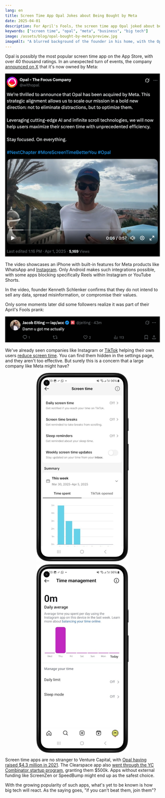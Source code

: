 ```yaml
---
lang: en
title: Screen Time App Opal Jokes about Being Bought by Meta
date: 2025-04-01
description: For April's Fools, the screen time app Opal joked about being bought by Meta. Is this something that could actually happen?
keywords: ["screen time", "opal", "meta", "business", "big tech"]
image: /assets/blog/opal-bought-by-meta/preview.jpg
imageAlt: "A blurred background of the founder in his home, with the Opal and Meta icons joined by a heart on the foreground, and the text: April's Fools edition"
---
```


Opal is possibly the most popular screen time app on the App Store, with over 40 thousand ratings. In an unexpected turn of events, the company [announced on X](https://x.com/withopal/status/1907029291239383401) that it's now owned by Meta:

[![A tweet from @withopal with the text: We’re thrilled to announce that Opal has been acquired by Meta. This strategic alignment allows us to scale our mission in a bold new direction: not to eliminate distractions, but to optimize them. Leveraging cutting-edge AI and infinite scroll technologies, we will now help users maximize their screen time with unprecedented efficiency. Stay focused. On everything. #NextChapter #MoreScreenTimeBetterYou #Opal](tweet.png)](https://x.com/withopal/status/1907029291239383401)

The video showcases an iPhone with built-in features for Meta products like WhatsApp and [Instagram](/en/app/instagram-addiction/). Only Android makes such integrations possible, with some apps blocking specifically Reels within Instagram or YouTube Shorts.

In the video, founder Kenneth Schlenker confirms that they do not intend to sell any data, spread misinformation, or compromise their values.

Only some moments later did some followers realize it was part of their April's Fools prank:

![A tweet from @jeiting with the text: Damn u got me actually](tweet_reaction.png)

We've already seen companies like Instagram or [TikTok](/en/app/tiktok-addiction/) helping their own users [reduce screen time](/en/blog/how-to-reduce-screen-time/). You can find them hidden in the settings page, and they aren't too effective. But surely this is a concern that a large company like Meta might have?

<style>
.screenshots {
  display: flex;
  gap: 10px;
  width: 100%;
  justify-content: center;
  align-items: center;
  flex-wrap: wrap;
}
.screenshot {
  display: block;
  max-width: 300px;
  min-width: 200px;
  width: 100%;
  height: auto;
  object-fit: contain;
}
</style>

<p>
  <div class="screenshots">
    <img class="screenshot" eleventy:widths="300" src="tiktok_screen_time_screenshot.jpg" alt="The TikTok settings tab for Screen Time">
    <img class="screenshot" eleventy:widths="300" src="instagram_time_management_screenshot.jpg" alt="The Instagram settings tab for Time Management">
  </div>
</p>

Screen time apps are no stranger to Venture Capital, with [Opal having raised $4.3 million in 2021](https://techcrunch.com/2021/01/26/opal-raises-4-3-million-for-its-digital-wellbeing-assistant-for-iphone/). The Clearspace app also [went through the YC Combinator startup program](https://www.ycombinator.com/companies/clearspace), granting them $500k. Apps without external funding like ScreenZen or SpeedBump might end up as the safest choice.

With the growing popularity of such apps, what's yet to be known is how big tech will react. As the saying goes, "if you can't beat them, join them"?
